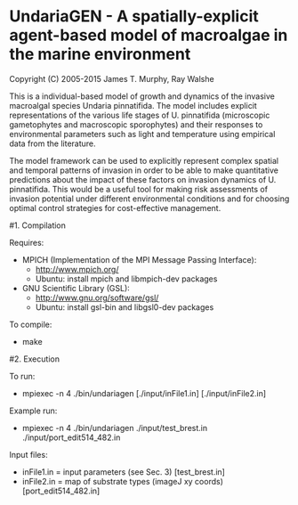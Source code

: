 # UndariaGEN - A spatially-explicit agent-based model of macroalgae in the marine environment
Copyright (C) 2005-2015  James T. Murphy, Ray Walshe

This is a individual-based model of growth and dynamics of the invasive macroalgal species Undaria pinnatifida. The model includes explicit representations of the various life stages of U. pinnatifida (microscopic gametophytes and macroscopic sporophytes) and their responses to environmental parameters such as light and temperature using empirical data from the literature.  

The model framework can be used to explicitly represent complex spatial and temporal patterns of invasion in order to be able to make quantitative predictions about the impact of these factors on invasion dynamics of U. pinnatifida. This would be a useful tool for making risk assessments of invasion potential under different environmental conditions and for choosing optimal control strategies for cost-effective management.


#1. Compilation

Requires: 
   - MPICH (Implementation of the MPI Message Passing Interface):
      - http://www.mpich.org/
      - Ubuntu: install mpich and libmpich-dev packages
   - GNU Scientific Library (GSL):
      - http://www.gnu.org/software/gsl/
      - Ubuntu: install gsl-bin and libgsl0-dev packages

To compile:
   - make
   

#2. Execution

To run:
   - mpiexec -n 4 ./bin/undariagen [./input/inFile1.in] [./input/inFile2.in]

Example run:
   - mpiexec -n 4 ./bin/undariagen ./input/test_brest.in ./input/port_edit514_482.in

Input files:
   - inFile1.in = input parameters (see Sec. 3) [test_brest.in]
   - inFile2.in = map of substrate types (imageJ xy coords) [port_edit514_482.in]
